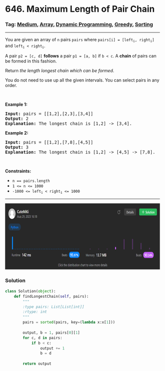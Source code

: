 # 646. Maximum Length of Pair Chain
### Tag: [Medium](https://github.com/TheOnlyMiki/LeetCode-For-Fun/tree/main#medium-level), [Array](https://github.com/TheOnlyMiki/LeetCode-For-Fun/tree/main#array), [Dynamic Programming](https://github.com/TheOnlyMiki/LeetCode-For-Fun/tree/main#dynamic-programming), [Greedy](https://github.com/TheOnlyMiki/LeetCode-For-Fun/tree/main#greedy), [Sorting](https://github.com/TheOnlyMiki/LeetCode-For-Fun/tree/main#sorting)
---
<div class="px-5 pt-4"><div class="flex"></div><div class="xFUwe" data-track-load="description_content"><p>You are given an array of <code>n</code> pairs <code>pairs</code> where <code>pairs[i] = [left<sub>i</sub>, right<sub>i</sub>]</code> and <code>left<sub>i</sub> &lt; right<sub>i</sub></code>.</p>

<p>A pair <code>p2 = [c, d]</code> <strong>follows</strong> a pair <code>p1 = [a, b]</code> if <code>b &lt; c</code>. A <strong>chain</strong> of pairs can be formed in this fashion.</p>

<p>Return <em>the length longest chain which can be formed</em>.</p>

<p>You do not need to use up all the given intervals. You can select pairs in any order.</p>

<p>&nbsp;</p>
<p><strong class="example">Example 1:</strong></p>

<pre><strong>Input:</strong> pairs = [[1,2],[2,3],[3,4]]
<strong>Output:</strong> 2
<strong>Explanation:</strong> The longest chain is [1,2] -&gt; [3,4].
</pre>

<p><strong class="example">Example 2:</strong></p>

<pre><strong>Input:</strong> pairs = [[1,2],[7,8],[4,5]]
<strong>Output:</strong> 3
<strong>Explanation:</strong> The longest chain is [1,2] -&gt; [4,5] -&gt; [7,8].
</pre>

<p>&nbsp;</p>
<p><strong>Constraints:</strong></p>

<ul>
	<li><code>n == pairs.length</code></li>
	<li><code>1 &lt;= n &lt;= 1000</code></li>
	<li><code>-1000 &lt;= left<sub>i</sub> &lt; right<sub>i</sub> &lt;= 1000</code></li>
</ul>
</div></div>

---
<img src="Submit.png" width="700" height="215" />

### Solution

```python
class Solution(object):
    def findLongestChain(self, pairs):
        """
        :type pairs: List[List[int]]
        :rtype: int
        """
        pairs = sorted(pairs, key=(lambda x:x[1]))

        output, b = 1, pairs[0][1]
        for c, d in pairs:
            if b < c:
                output += 1
                b = d

        return output
```
